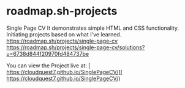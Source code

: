 # roadmap.sh-projects

Single Page CV
It demonstrates simple HTML and CSS functionality.
Initiating projects based on what I've learned.
https://roadmap.sh/projects/single-page-cv
https://roadmap.sh/projects/single-page-cv/solutions?u=6738d844f20970fd484737be
 
You can view the Project live at: [ https://cloudquest7.github.io/SinglePageCV/]( https://cloudquest7.github.io/SinglePageCV/)
